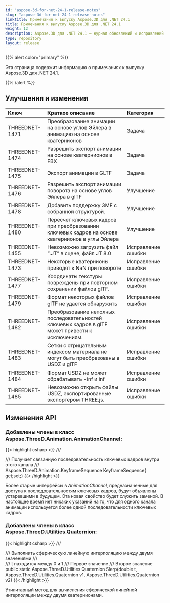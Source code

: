```yaml
---
id: "aspose-3d-for-net-24-1-release-notes"
slug: "aspose-3d-for-net-24-1-release-notes"
linktitle: Примечания к выпуску Aspose.3D для .NET 24.1
title: Примечания к выпуску Aspose.3D для .NET 24.1
weight: 12
description: Aspose.3D для .NET 24.1 — журнал обновлений и исправлений.
type: repository
layout: release
---
```


{{% alert color="primary" %}}

Эта страница содержит информацию о примечаниях к выпуску Aspose.3D для .NET 24.1.

{{% /alert %}}
## **Улучшения и изменения**

|**Ключ**|**Краткое описание**|**Категория**|
| :- | :- | :- |
| THREEDNET-1471 | Преобразование анимации на основе углов Эйлера в анимацию на основе кватернионов | Задача |
| THREEDNET-1474 | Разрешить экспорт анимации на основе кватернионов в FBX | Задача |
| THREEDNET-1475 | Экспорт анимации в GLTF | Задача |
| THREEDNET-1476 | Разрешить экспорт анимации поворота на основе углов Эйлера в glTF | Улучшение |
| THREEDNET-1478 | Добавить поддержку 3MF с собранной структурой. | Улучшение |
| THREEDNET-1480 | Пересчет ключевых кадров при преобразовании ключевых кадров на основе кватернионов в углы Эйлера | Улучшение |
| THREEDNET-1455 | Невозможно загрузить файл “.JT” в сцене, файл JT 8.0 | Исправление ошибки |
| THREEDNET-1473 | Некоторые кватернионы приводят к NaN при повороте | Исправление ошибки |
| THREEDNET-1477 | Координаты текстуры повреждены при повторном сохранении файлов glTF. | Исправление ошибки |
| THREEDNET-1479 | Формат некоторых файлов glTF не удается обнаружить | Исправление ошибки |
| THREEDNET-1482 | Преобразование неполных последовательностей ключевых кадров в glTF может привести к исключениям. | Исправление ошибки |
| THREEDNET-1483 | Сетки с отрицательным индексом материала не могут быть преобразованы в USDZ и glTF | Исправление ошибки |
| THREEDNET-1484 | Формат USDZ не может обрабатывать -inf и inf | Исправление ошибки |
| THREEDNET-1485 | Невозможно открыть файлы USDZ, экспортированные экспортером THREE.js. | Исправление ошибки |


## Изменения API ##

### Добавлены члены в класс **Aspose.ThreeD.Animation.AnimationChannel**:

{{< highlight csharp >}}
        /// <summary>
        /// Получает связанную последовательность ключевых кадров внутри этого канала
        /// </summary>
        Aspose.ThreeD.Animation.KeyframeSequence KeyframeSequence{ get;set;}
{{< /highlight >}}

Более старые интерфейсы в *AnimationChannel*, предназначенные для доступа к последовательностям ключевых кадров, будут объявлены устаревшими в будущем. Эта новая свойство будет служить заменой. В настоящее время нет никаких указаний на то, что для одного канала анимации используется более одной последовательности ключевых кадров.

### Добавлены члены в класс **Aspose.ThreeD.Utilities.Quaternion**:

{{< highlight csharp >}}
        /// <summary>
        /// Выполнить сферическую линейную интерполяцию между двумя значениями
        /// </summary>
        /// <param name="t">t находится между 0 и 1</param>
        /// <param name="v1">Первое значение</param>
        /// <param name="v2">Второе значение</param>
        public static Aspose.ThreeD.Utilities.Quaternion Slerp(double t, Aspose.ThreeD.Utilities.Quaternion v1, Aspose.ThreeD.Utilities.Quaternion v2)
{{< /highlight >}}

Утилитарный метод для вычисления сферической линейной интерполяции между двумя кватернионами.